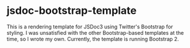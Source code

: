 jsdoc-bootstrap-template
========================

This is a rendering template for JSDoc3 using Twitter's Bootstrap for styling. I was unsatisfied with the other Bootstrap-based templates at the time, so I wrote my own. Currently, the template is running Bootstrap 2.
